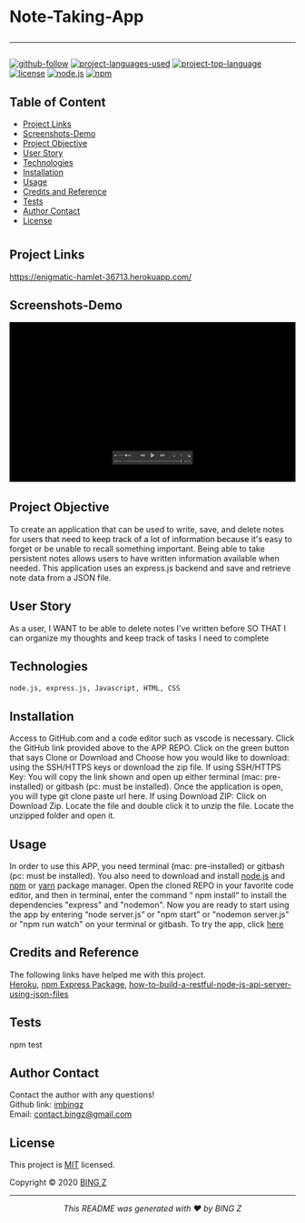 # Note-Taking-App<hr>

 
  [![github-follow](https://img.shields.io/github/followers/imbingz?label=Follow&logoColor=purple&style=social)](https://github.com/imbingz)
  [![project-languages-used](https://img.shields.io/github/languages/count/imbingz/Note-Taking-App?color=important)](https://github.com/imbingz/Note-Taking-App)
  [![project-top-language](https://img.shields.io/github/languages/top/imbingz/Note-Taking-App?color=blueviolet)](https://github.com/imbingz/Note-Taking-App)
  [![license](https://img.shields.io/badge/License-MIT-brightgreen.svg)](https://choosealicense.com/licenses/mit/)
  [![node.js](https://img.shields.io/node/v/c?color=pink)](https://nodejs.org/en/)
  [![npm](https://img.shields.io/npm/v/npm?color=blue&logo=npm)](https://www.npmjs.com/package/inquirer)

  ## Table of Content
  * [ Project Links ](#Project-Links)
  * [ Screenshots-Demo ](#Screenshots-Demo)
  * [ Project Objective ](#Project-Objective)
  * [ User Story ](#User-Story)
  * [ Technologies ](#Technologies)
  * [ Installation ](#Installation)
  * [ Usage ](#Usage)
  * [ Credits and Reference ](#Credits-and-Reference)
  * [ Tests ](#Tests)
  * [ Author Contact ](#Author-Contact)
  * [ License ](#License)
  #

  ##  Project Links
  https://enigmatic-hamlet-36713.herokuapp.com/<br>


  ## Screenshots-Demo
  <kbd>![screenshot-demo1](./public/assets/images/demo.gif)</kbd>
  
  ## Project Objective
  To create an application that can be used to write, save, and delete notes for users that need to keep track of a lot of information because it's easy to forget or be unable to recall something important. Being able to take persistent notes allows users to have written information available when needed. This application uses an express.js backend and save and retrieve note data from a JSON file.

  
  ## User Story
  As a user, I WANT to be able to delete notes I've written before
  SO THAT I can organize my thoughts and keep track of tasks I need to complete

  ## Technologies 
  ```
  node.js, express.js, Javascript, HTML, CSS
  ```
  
  ## Installation
  Access to GitHub.com and a code editor such as vscode is necessary. Click the GitHub link provided above to the APP REPO. Click on the green button that says Clone or Download and Choose how you would like to download: using the SSH/HTTPS keys or download the zip file. If using SSH/HTTPS Key: You will copy the link shown and open up either terminal (mac: pre-installed) or gitbash (pc: must be installed). Once the application is open, you will type git clone paste url here. If using Download ZIP: Click on Download Zip. Locate the file and double click it to unzip the file. Locate the unzipped folder and open it. 

  ## Usage 
  In order to use this APP, you need terminal (mac: pre-installed) or gitbash (pc: must be installed). You also need to download and install [node.js](https://nodejs.org/en/) and [npm](www.npmjs.com) or [yarn](https://yarnpkg.com/) package manager. Open the cloned REPO in your favorite code editor, and then in terminal, enter the command “ npm install“ to install the dependencies "express" and "nodemon". Now you are ready to start using  the app by entering “node server.js” or "npm start" or "nodemon server.js" or "npm run watch" on your terminal or gitbash. 
  To try the app, click [here](https://enigmatic-hamlet-36713.herokuapp.com/)
  
  ## Credits and Reference
  The following links have helped me with this project. <br> [Heroku](https://heroku.com), [npm Express Package](https://www.npmjs.com/package/express), [how-to-build-a-restful-node-js-api-server-using-json-files](https://robkendal.co.uk/blog/how-to-build-a-restful-node-js-api-server-using-json-files)


  ## Tests
  npm test

  ## Author Contact
  Contact the author with any questions!<br>
  Github link: [imbingz](https://github.com/imbingz)<br>
  Email: contact.bingz@gmail.com

  ## License
  This project is [MIT](https://choosealicense.com/licenses/mit/) licensed.<br />

  Copyright © 2020 [BING Z](https://imbingz.github.io/Responsive-Website-Portfolio/)
  
  <hr>
  <p align='center'><i>
  This README was generated with ❤️ by BING Z
  </i></p>
  

 
 
